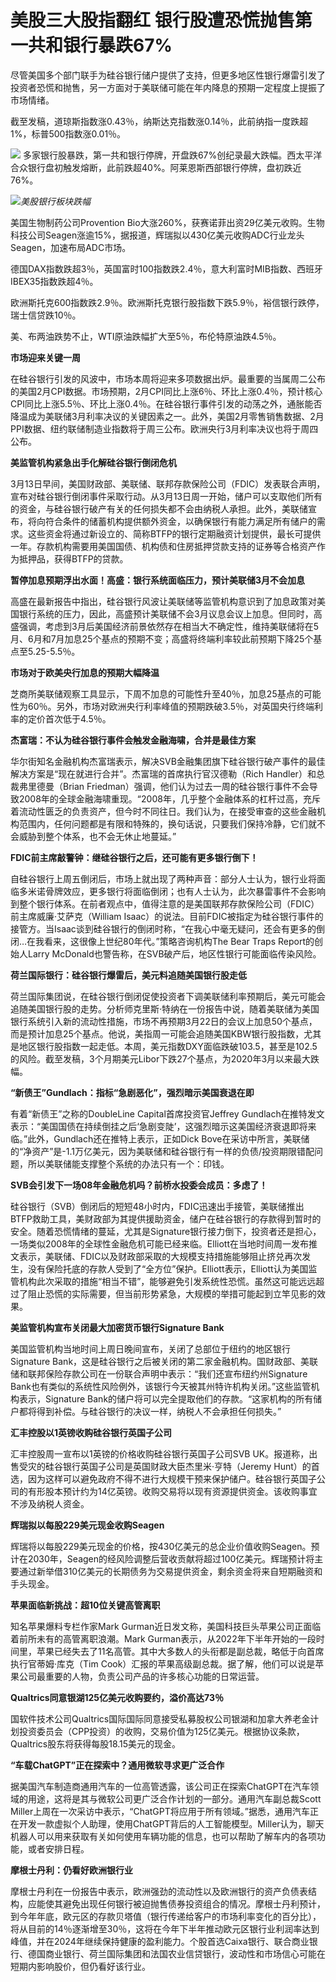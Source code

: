 # 美股三大股指翻红 银行股遭恐慌抛售第一共和银行暴跌67%

尽管美国多个部门联手为硅谷银行储户提供了支持，但更多地区性银行爆雷引发了投资者恐慌和抛售，另一方面对于美联储可能在年内降息的预期一定程度上提振了市场情绪。

截至发稿，道琼斯指数涨0.43％，纳斯达克指数涨0.14％，此前纳指一度跌超1%，标普500指数涨0.01％。

![](https://inews.gtimg.com/news_bt/OKl47GQqOwt5bhTWIg9SnD0EDzYPcCBibf7FXGYuFOwuEAA/1000)
多家银行股暴跌，第一共和银行停牌，开盘跌67%创纪录最大跌幅。西太平洋合众银行盘初触发熔断，此前跌超40%。阿莱恩斯西部银行停牌，盘初跌近76%。

![](https://inews.gtimg.com/news_bt/OQ48RIQmCWl5jedjkSyY6ib_IYNGOqi5UMKU_cfC6gohMAA/1000)_美股银行板块跌幅_

美国生物制药公司Provention
Bio大涨260%，获赛诺菲出资29亿美元收购。生物科技公司Seagen涨逾15%，据报道，辉瑞拟以430亿美元收购ADC行业龙头Seagen，加速布局ADC市场。

德国DAX指数跌超3％，英国富时100指数跌2.4％，意大利富时MIB指数、西班牙IBEX35指数跌超4％。

欧洲斯托克600指数跌2.9％。欧洲斯托克银行股指数下跌5.9％，裕信银行跌停，瑞士信贷跌10％。

美、布两油跌势不止，WTI原油跌幅扩大至5％，布伦特原油跌4.5％。

**市场迎来关键一周**

在硅谷银行引发的风波中，市场本周将迎来多项数据出炉。最重要的当属周二公布的美国2月CPI数据。市场预期，2月CPI同比上涨6％、环比上涨0.4％，预计核心CPI同比上涨5.5％、环比上涨0.4％。在硅谷银行事件引发的动荡之外，通胀能否降温成为美联储3月利率决议的关键因素之一。此外，美国2月零售销售数据、2月PPI数据、纽约联储制造业指数将于周三公布。欧洲央行3月利率决议也将于周四公布。

**美监管机构紧急出手化解硅谷银行倒闭危机**

3月13日早间，美国财政部、美联储、联邦存款保险公司（FDIC）发表联合声明，宣布对硅谷银行倒闭事件采取行动。从3月13日周一开始，储户可以支取他们所有的资金，与硅谷银行破产有关的任何损失都不会由纳税人承担。此外，美联储宣布，将向符合条件的储蓄机构提供额外资金，以确保银行有能力满足所有储户的需求。这些资金将通过新设立的、简称BTFP的银行定期融资计划提供，最长可提供一年。存款机构需要用美国国债、机构债和住房抵押贷款支持的证券等合格资产作为抵押品，获得BTFP的贷款。

**暂停加息预期浮出水面！高盛：银行系统面临压力，预计美联储3月不会加息**

高盛在最新报告中指出，硅谷银行风波让美联储等监管机构意识到了加息政策对美国银行系统的压力，因此，高盛预计美联储不会3月议息会议上加息。但同时，高盛强调，考虑到3月后美国经济前景依然存在相当大不确定性，维持美联储将在5月、6月和7月加息25个基点的预期不变；高盛将终端利率较此前预期下降25个基点至5.25-5.5％。

**市场对于欧美央行加息的预期大幅降温**

芝商所美联储观察工具显示，下周不加息的可能性升至40％，加息25基点的可能性为60％。另外，市场对欧洲央行利率峰值的预期跌破3.5％，对英国央行终端利率的定价首次低于4.5％。

**杰富瑞：不认为硅谷银行事件会触发金融海啸，合并是最佳方案**

华尔街知名金融机构杰富瑞表示，解决SVB金融集团旗下硅谷银行破产事件的最佳解决方案是“现在就进行合并”。杰富瑞的首席执行官汉德勒（Rich
Handler）和总裁弗里德曼（Brian
Friedman）强调，他们认为过去一周的硅谷银行事件不会导致2008年的全球金融海啸重现。“2008年，几乎整个金融体系的杠杆过高，充斥着流动性匮乏的负责资产，但今时不同往日。我们认为，在接受审查的这些金融机构范围内，任何问题都是有限和特殊的，换句话说，只要我们保持冷静，它们就不会威胁到整个体系，也不会无休止地蔓延。”

**FDIC前主席敲警钟：继硅谷银行之后，还可能有更多银行倒下！**

自硅谷银行上周五倒闭后，市场上就出现了两种声音：部分人士认为，银行业将面临多米诺骨牌效应，更多银行将面临倒闭；也有人士认为，此次暴雷事件不会影响到整个银行体系。在前者观点中，值得注意的是美国联邦存款保险公司（FDIC）前主席威廉·艾萨克（William
Isaac）的说法。目前FDIC被指定为硅谷银行事件的接管方。当Isaac谈到硅谷银行的倒闭时称，“在我心中毫无疑问，还会有更多的倒闭…在我看来，这很像上世纪80年代。”策略咨询机构The
Bear Traps Report的创始人Larry McDonald也警告称，在SVB破产后，地区性银行可能面临传染风险。

**荷兰国际银行：硅谷银行爆雷后，美元料追随美国银行股走低**

荷兰国际集团说，在硅谷银行倒闭促使投资者下调美联储利率预期后，美元可能会追随美国银行股的走势。分析师克里斯·特纳在一份报告中说，随着美联储为美国银行系统引入新的流动性措施，市场不再预期3月22日的会议上加息50个基点，而是预计加息25个基点。他说，美指周一可能会追随美国KBW银行股指数，尤其是地区银行股指数一起走低。本周，美元指数DXY面临跌破103.5，甚至是102.5的风险。截至发稿，3个月期美元Libor下跌27个基点，为2020年3月以来最大跌幅。

**“新债王”Gundlach：指标“急剧恶化”，强烈暗示美国衰退在即**

有着“新债王”之称的DoubleLine Capital首席投资官Jeffrey
Gundlach在推特发文表示：“美国国债在持续倒挂之后‘急剧变陡’，这强烈暗示这美国经济衰退即将来临。”此外，Gundlach还在推特上表示，正如Dick
Bove在采访中所言，美联储的“净资产”是-1.1万亿美元，因为美联储和硅谷银行有一样的负债/投资期限错配问题，所以美联储能支撑整个系统的办法只有一个：印钱。

**SVB会引发下一场08年金融危机吗？前桥水投委会成员：多虑了！**

硅谷银行（SVB）倒闭后的短短48小时内，FDIC迅速出手接管，美联储推出BTFP救助工具，美财政部为其提供援助资金，储户在硅谷银行的存款得到暂时的安全。随着恐慌情绪的蔓延，尤其是Signature银行接力倒下，投资者还是担心，一场类似2008年的全球性金融危机可能已经来临。Elliott在当地时间周一发布推文表示，美联储、FDIC以及财政部采取的大规模支持措施能够阻止挤兑再次发生，没有保险托底的存款人受到了“全方位”保护。Elliott表示，Elliott认为美国监管机构此次采取的措施“相当不错”，能够避免引发系统性恐慌。虽然这可能远远超过了阻止恐慌的实际需要，但当前形势紧急，大规模的举措可能起到立竿见影的效果。

**美监管机构宣布关闭最大加密货币银行Signature Bank**

美国监管机构当地时间上周日晚间宣布，关闭了总部位于纽约的地区银行Signature
Bank，这是硅谷银行之后被关闭的第二家金融机构。国财政部、美联储和联邦保险存款公司在一份联合声明中表示：“我们还宣布纽约州Signature
Bank也有类似的系统性风险例外，该银行今天被其州特许机构关闭。”这些监管机构表示，Signature
Bank的储户将可以完全提取他们的存款。“这家机构的所有储户都将得到补偿。与硅谷银行的决议一样，纳税人不会承担任何损失。”

**汇丰控股以1英镑收购硅谷银行英国子公司**

汇丰控股周一宣布以1英镑的价格收购硅谷银行英国子公司SVB UK。报道称，出售受灾的硅谷银行英国子公司是英国财政大臣杰里米·亨特（Jeremy
Hunt）的首选，因为这样可以避免政府不得不进行大规模干预来保护储户。硅谷银行英国子公司的有形股本预计约为14亿英镑。收购交易将以现有资源提供资金。该收购事宜不涉及纳税人资金。

**辉瑞拟以每股229美元现金收购Seagen**

辉瑞将以每股229美元现金的价格，按430亿美元的总企业价值收购Seagen。预计在2030年，Seagen的经风险调整后营收贡献将超过100亿美元。辉瑞预计将主要通过新举借310亿美元的长期债务为交易提供资金，剩余资金将来自短期融资和手头现金。

**苹果面临新挑战：超10位关键高管离职**

知名苹果爆料专栏作家Mark Gurman近日发文称，美国科技巨头苹果公司正面临着前所未有的高管离职浪潮。Mark
Gurman表示，从2022年下半年开始的一段时间里，苹果已经失去了11名高管。其中大多数人的头衔都是副总裁，略低于向首席执行官蒂姆·库克（Tim
Cook）汇报的苹果高级副总裁。据了解，他们可以说是苹果公司最重要的人物，负责公司产品的许多核心功能的日常运营。

**Qualtrics同意银湖125亿美元收购要约，溢价高达73％**

国软件技术公司Qualtrics国际国际同意接受私募股权公司银湖和加拿大养老金计划投资委员会（CPP投资）的收购，交易价值为125亿美元。根据协议条款，Qualtrics股东将获得每股18.15美元的现金。

**“车载ChatGPT”正在探索中？通用微软寻求更广泛合作**

据美国汽车制造商通用汽车的一位高管透露，该公司正在探索ChatGPT在汽车领域的用途，这将是其与微软公司更广泛合作计划的一部分。通用汽车副总裁Scott
Miller上周在一次采访中表示，“ChatGPT将应用于所有领域。”据悉，通用汽车正在开发一款虚拟个人助理，使用ChatGPT背后的人工智能模型。Miller认为，聊天机器人可以用来获取有关如何使用车辆功能的信息，也可以帮助了解车内的各项功能，或者安排日程。

**摩根士丹利：仍看好欧洲银行业**

摩根士丹利在一份报告中表示，欧洲强劲的流动性以及欧洲银行的资产负债表结构，应能使其避免出现任何银行被迫抛售债券投资组合的情况。摩根士丹利预计，到今年年底，欧元区的存款贝塔值（银行传递给客户的市场利率变化的百分比），将从目前的14％逐渐增至30％，这将在今年下半年推动欧元区银行业利润率达到峰值，并在2024年继续保持健康的盈利能力。个股首选Caixa银行、联合商业银行、德国商业银行、荷兰国际集团和法国农业信贷银行，波动性和市场信心可能在短期内影响股价，但仍看好该行业。


